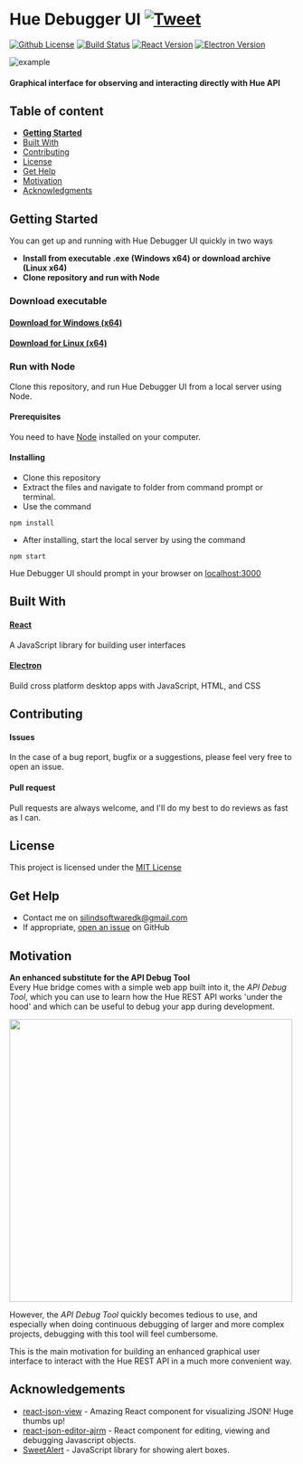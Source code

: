 # Hue Debugger UI [![Tweet](https://img.shields.io/twitter/url/http/shields.io.svg?style=social)](https://twitter.com/intent/tweet?text=Fan%20of%20Philips%20Hue?%20Check%20out%20Hue%20Debugger%20UI!&url=https://github.com/Silind/Hue-Debugger-UI&hashtags=philipshue,iot,developertool)

[![Github License](https://img.shields.io/github/license/Silind/Hue-Debugger-UI.svg)](https://github.com/Silind-Software/Hue-Debugger-UI/blob/master/LICENSE)
[![Build Status](https://travis-ci.com/Silind/Hue-Debugger-UI.svg?branch=master)](https://travis-ci.com/Silind/Hue-Debugger-UI)
[![React Version](https://img.shields.io/badge/react-v16.4.2-blue.svg)](https://github.com/facebook/react)
[![Electron Version](https://img.shields.io/badge/electron-v2.0.10-blue.svg)](https://github.com/electron/electron)

![example](https://hue-debugger-ui-docs-20190921115130-hostingbucket-huedocs.s3-eu-west-1.amazonaws.com/static/laptop-b445fe58ba79b4026d8915b336ae4e28.png)

#### Graphical interface for observing and interacting directly with Hue API

## Table of content

- [**Getting Started**](#getting-started)
- [Built With](#built-with)
- [Contributing](#contributing)
- [License](#license)
- [Get Help](#get-help)
- [Motivation](#motivation)
- [Acknowledgments](#acknowledgements)

## Getting Started
You can get up and running with Hue Debugger UI quickly in two ways

- **Install from executable .exe (Windows x64) or download archive (Linux x64)**
- **Clone repository and run with Node**

### Download executable

#### [Download for Windows (x64)](https://github.com/Silind/Hue-Debugger-UI/releases/download/v1.1.0/HueDebuggerUIInstaller.exe)

#### [Download for Linux (x64)](https://github.com/Silind/Hue-Debugger-UI/releases/download/v1.1.0/Hue-Debugger-UI-linux-x64.zip)

### Run with Node
Clone this repository, and run Hue Debugger UI from a local server using Node.

#### Prerequisites
You need to have [Node](https://nodejs.org/en/) installed on your computer.

#### Installing
- Clone this repository
- Extract the files and navigate to folder from command prompt or terminal.  
- Use the command
```console
npm install
```
- After installing, start the local server by using the command
```console
npm start
```

Hue Debugger UI should prompt in your browser on [localhost:3000](http://localhost:3000/)
## Built With

#### [React](https://reactjs.org/)
A JavaScript library for building user interfaces

#### [Electron](https://electronjs.org/)
Build cross platform desktop apps with JavaScript, HTML, and CSS

## Contributing

#### Issues
In the case of a bug report, bugfix or a suggestions, please feel very free to open an issue.

#### Pull request
Pull requests are always welcome, and I'll do my best to do reviews as fast as I can.

## License

This project is licensed under the [MIT License](https://github.com/Silind/Hue-Debugger-UI/blob/master/LICENSE)

## Get Help
- Contact me on silindsoftwaredk@gmail.com
- If appropriate, [open an issue](https://github.com/Silind/Hue-Debugger-UI/issues) on GitHub

## Motivation
**An enhanced substitute for the API Debug Tool**  
Every Hue bridge comes with a simple web app built into it, the _API Debug Tool_, which you can use to learn how the Hue REST API works 'under the hood' and which can be useful to debug your app during development.

<img src="https://silind.com/hue-debugger-ui/example-png.png" width="500" />

However, the _API Debug Tool_ quickly becomes tedious to use, and especially when doing continuous debugging of larger and more complex projects, debugging with this tool will feel cumbersome.

This is the main motivation for building an enhanced graphical user interface to interact with the Hue REST API in a much more convenient way.

## Acknowledgements

- [react-json-view](https://github.com/mac-s-g/react-json-view) - Amazing React component for visualizing JSON! Huge thumbs up!
- [react-json-editor-ajrm](https://github.com/AndrewRedican/react-json-editor-ajrm) - React component for editing, viewing and debugging Javascript objects.
- [SweetAlert](https://sweetalert.js.org/) - JavaScript library for showing alert boxes.
